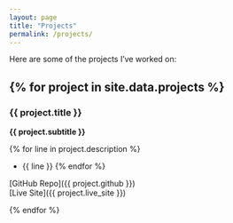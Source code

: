 ```yaml
---
layout: page
title: "Projects"
permalink: /projects/
---
```


Here are some of the projects I’ve worked on:

{% for project in site.data.projects %}
---

### {{ project.title }}
**{{ project.subtitle }}**

{% for line in project.description %}
- {{ line }}
{% endfor %}

[GitHub Repo]({{ project.github }})  
[Live Site]({{ project.live_site }})

{% endfor %}

